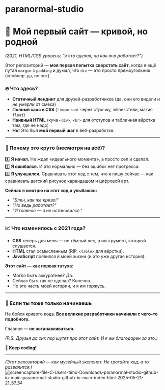 # paranormal-studio
# **🚀 Мой первый сайт — кривой, но родной**  

*(2021, HTML/CSS уровень: "я это сделал, но как оно работает?")*  

Этот репозиторий — **моя первая попытка сверстать сайт**, когда я ещё путал `margin` с `padding` и думал, что `div` — это просто прямоугольник (спойлер: да, но нет).  

### **🔥 Что здесь?**  
- **Статичный лендинг** для друзей-разработчиков (да, они его видели и *не умерли* от смеха)  
- **Полный хаос в CSS** (`!important` через строчку, inline-стили, магия `float`)  
- **Наивный HTML** (куча `<div>`, `<br>` для отступов и табличная вёрстка там, где не надо)  
- **Но!** Это был **мой первый шаг** в веб-разработке.  

---

### **💪 Почему это круто (несмотря на всё)?**  
1️⃣ **Я начал.** Не ждал «идеального момента», а просто сел и сделал.  
2️⃣ **Я ошибался.** И это нормально — без ошибок нет прогресса.  
3️⃣ **Я улучшился.** Сравнивать этот код с тем, что я пишу сейчас — как сравнивать детский рисунок карандашом и цифровой арт.  

**Сейчас я смотрю на этот код и улыбаюсь:**  
- *"Блин, как же криво!"*  
- *"Но ведь работает?"*  
- *"И главное — я не остановился."*  

---

### **📈 Что изменилось с 2021 года?**  
- **CSS** теперь для меня — не тёмный лес, а инструмент, который слушается.  
- **HTML** стал осмысленным (RIP, `<table>` для вёрстки).  
- **JavaScript** появился в моей жизни (и это уже другая история).  

**Этот сайт — как первая татуха:**  
- Могло быть аккуратнее? Да.  
- Сейчас бы я так не сделал? Конечно.  
- Но это часть моей истории, и я им горжусь.  

---

### **🚀 Если ты тоже только начинаешь**  
Не бойся кривого кода. **Все великие разработчики начинали с чего-то подобного.**  

Главное — **не останавливаться.**  

*(P.S. Друзья до сих пор шутят про этот сайт. И я им благодарен за это.)*  

**🌟 Keep coding!**  

---  

*(Этот репозиторий — как музейный экспонат. Не трогайте код, а то развалится.)*
![screencapture-file-C-Users-timo-Downloads-paranormal-studio-github-io-main-paranormal-studio-github-io-main-index-html-2025-05-21-21_57_54](https://github.com/user-attachments/assets/5a1df9d2-7afd-433a-bfb3-c7bfe825aeb9)
